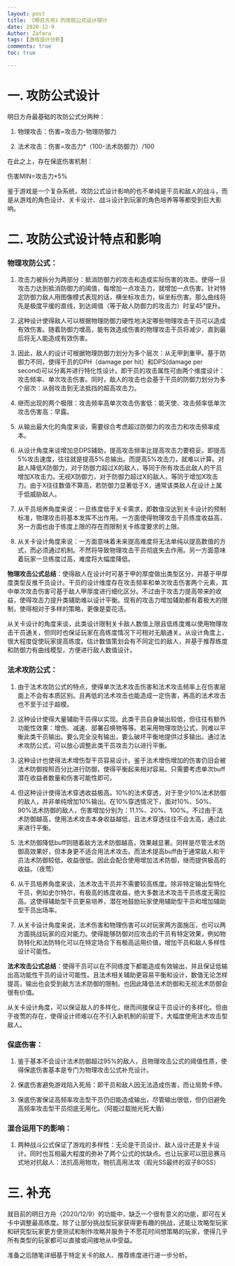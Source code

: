 ```yaml
---
layout: post
title: 《明日方舟》的攻防公式设计探讨
date: 2020-12-9
Author: Zafara
tags: [游戏设计分析]
comments: true
toc: true

---
```


# 一. 攻防公式设计 

 明日方舟最基础的攻防公式分两种：

1. 物理攻击：伤害=攻击力-物理防御力

2. 法术攻击：伤害=攻击力*（100-法术防御力）/100

 在此之上，存在保底伤害机制：

  伤害MIN=攻击力*5%

 鉴于游戏是一个复杂系统，攻防公式设计影响的也不单纯是干员和敌人的战斗，而是从游戏的角色设计、关卡设计、战斗设计到玩家的角色培养等等都受到巨大影响。

# 二. 攻防公式设计特点和影响

###   物理攻防公式：

1. 攻击力被拆分为两部分：抵消防御力的攻击和造成实际伤害的攻击。使得一旦攻击力达到抵消防御力的阈值，每增加一点攻击力，就增加一点伤害。针对特定防御力敌人用图像模式表现的话，横坐标攻击力，纵坐标伤害。那么曲线将先是极度平缓的直线，到达阈值（等于敌人防御力的攻击力）时呈45°提升。

2. 这种设计使得敌人可以根据物理防御力硬性地决定哪些物理攻击干员可以造成有效伤害。随着防御力增高，能有效造成伤害的物理攻击干员将减少，直到最后将无人能造成有效伤害。

3. 因此，敌人的设计可根据物理防御力划分为多个层次：从无甲到重甲。基于防御力不同，使得干员的DPH（damage per hit）和DPS(damage per second)可以分离并进行特化性设计。即干员的攻击属性可由两个维度设计：攻击频率、单次攻击伤害。同时，敌人的攻击也会基于干员的防御力划分为多个层次：从弱攻击到无法抵挡的超高攻击力。

4. 继而出现的两个极限：攻击频率高单次攻击伤害低：能天使、攻击频率低单次攻击伤害高：早露。

5. 从输出最大化的角度来谈，需要综合考虑超过防御力的攻击力和攻击频率成本。

6. 从设计角度来谈增加总DPS辅助，提高攻击频率比提高攻击力要稳妥。即提高5%攻击速度，往往就是提高5%总输出。而提高5%攻击力，就难以计算。对敌人降低X防御力，对于防御力超过X的敌人，等同于所有攻击此敌人的干员增加X攻击力。无视X防御力，对于防御力超过X的敌人，等同于增加X攻击力。由于X往往数值不算高，若防御力显著低于X，通常该类敌人在设计上属于低威胁敌人。

7. 从干员培养角度来说：一旦练度低于关卡需求，即数值没达到关卡设计的预制标准，物理攻击将基本发挥不出作用。一方面使得物理攻击干员练度收益高，另一方面也由于练度上限的存在而限制关卡练度要求的上限。

8. 从关卡设计角度来说：一方面意味着未来提高难度将无法单纯以提高数值的方式，而必须通过机制。不然将导致物理攻击干员彻底失去作用。另一方面意味着玩家一旦练度过高，难度将大幅度降低。

 **物理攻击公式总结**：使得敌人在设计时可基于甲的厚度做出类型区分，并基于甲厚度类型反推干员设计。干员的设计维度存在攻击频率和单次攻击伤害两个元素，其中单次攻击伤害可基于敌人甲厚度进行细化区分。不过由于攻击力提高带来的收益，使得攻击力提升类辅助难以设计平衡。现有的攻击力增加辅助都有着极大的限制，使得相对于多样的策略，更像是耍花活。

 从关卡设计的角度来谈，此类设计限制关卡敌人数值上限且低练度难以使用物理攻击干员通关，但同时也保证玩家在高练度情况下可相对无脑通关。从设计角度上，很大程度促使玩家提高练度。估计数值策划会有不同定位的敌人，并基于推荐练度和防御力有曲线模型，方便进行敌人数值设计。



###   法术攻防公式：

1. 由于法术攻防公式的特点，使得单次法术攻击伤害和法术攻击频率上在伤害层面上不会有本质区别。且再低的法术攻击也能造成一定伤害，再高的法术攻击也不至于过于超模。

2. 这种设计使得大量辅助干员得以实现。此类干员自身输出较低，但往往有额外功能性效果：增伤、减速、部署召唤物等等。若采用物理攻防公式，则难以平衡此类干员输出。要么完全没有输出，要么破坏平衡地提供过多输出。通过法术攻防公式，可以放心调整此类干员攻击力以进行平衡。

3. 这种设计也使得法术增伤型干员容易设计。鉴于法术增伤增加的伤害仍旧会被法术防御按照百分比进行防御，使得平衡起来相对容易。只需要考虑单次buff潜在收益者数量和伤害可能性即可。

4. 但这种设计使得法术穿透收益极高。10%的法术穿透，对于至少10%法术防御的敌人，并非单纯增加10%输出。在10%穿透情况下，面对10%、50%、90%法术防御的敌人，伤害增加分别为：11.1%、20%、100%。不过由于法术防御越高，使用法术攻击本身收益越低，且法术穿透往往不会太高，通过此来进行平衡。

5. 法术防御降低buff则随着敌方法术防御越高，效果越显著。同样是尽管法术防御高效果好，但本身更不适合用法术攻击。而法术提高buff由于通常敌人和干员法术防御较低，收益很低。因此会配合使用增加法术防御，继而提供极高的收益。（夜莺）

6. 从干员培养角度来谈，法术攻击干员并不需要较高练度。除非特定输出型特化干员，例如史尔特尔，有极高的练度收益，绝大多数法术攻击干员练度无需拉高。这使得辅助型干员更易培养，潜在地鼓励玩家使用辅助型干员和增加辅助型干员出场率。

7. 从关卡设计角度来说，法术伤害和物理伤害可以对玩家两方面施压，也可以两方面挑战玩家的应对能力。使得能够防御对应攻击的干员有特定效果，例如物防特化和法防特化可以在特定场合下有极高运用价值，增加干员和敌人多样性设计可能性。

  **法术攻击公式总结**：使得干员可以在不同练度下都能造成有效输出，并且保证低输出高功能性干员的设计可能性。且法术相关辅助更容易平衡和设计，数值无论怎样提高，输出也会受到敌方法术防御的限制。也因此降低法术防御和无视法术防御会很有价值。

  从关卡设计角度，可以保证敌人的多样化，继而间接保证干员设计的多样化。但由于夜莺的存在，使得设计师难以在不引入新机制的前提下，大幅度使用法术攻击型敌人。



###   保底伤害：

1. 鉴于基本不会设计法术防御超过95%的敌人，且物理攻击公式的阈值性质，使得保底伤害基本是专门为物理攻击公式补充设计。

2. 保底伤害避免游戏陷入死局：即干员和敌人因无法造成伤害，而让局势卡停。

3. 保底伤害保证高频率攻击型干员仍旧能造成输出，尽管输出很低，但仍旧避免高频率攻击型干员彻底无用化。（阿能过载抛光死大盾）



###   混合运用下的影响：

  1. 两种战斗公式保证了游戏的多样性：无论是干员设计、敌人设计还是关卡设计。同时也互相最大程度的弥补了两个公式的优缺点。也让玩家可以田忌赛马式地对抗敌人：法抗高用物攻，物抗高用法攻（瑕光SS最终的双子BOSS）



# 三. 补充

 就目前的明日方舟（2020/12/9）的功能中，缺乏一个很有意义的功能，即可在关卡中调整最高练度。除了让部分挑战型玩家获得更有趣的挑战，还能让攻略型玩家和研究型玩家更方便测试和制作攻略并服务于不愿花时间想策略的玩家，使得几乎所有类型的玩家都可以直接或间接地从中受益。

 准备之后随笔详细基于特定关卡的敌人、推荐练度进行进一步分析。
